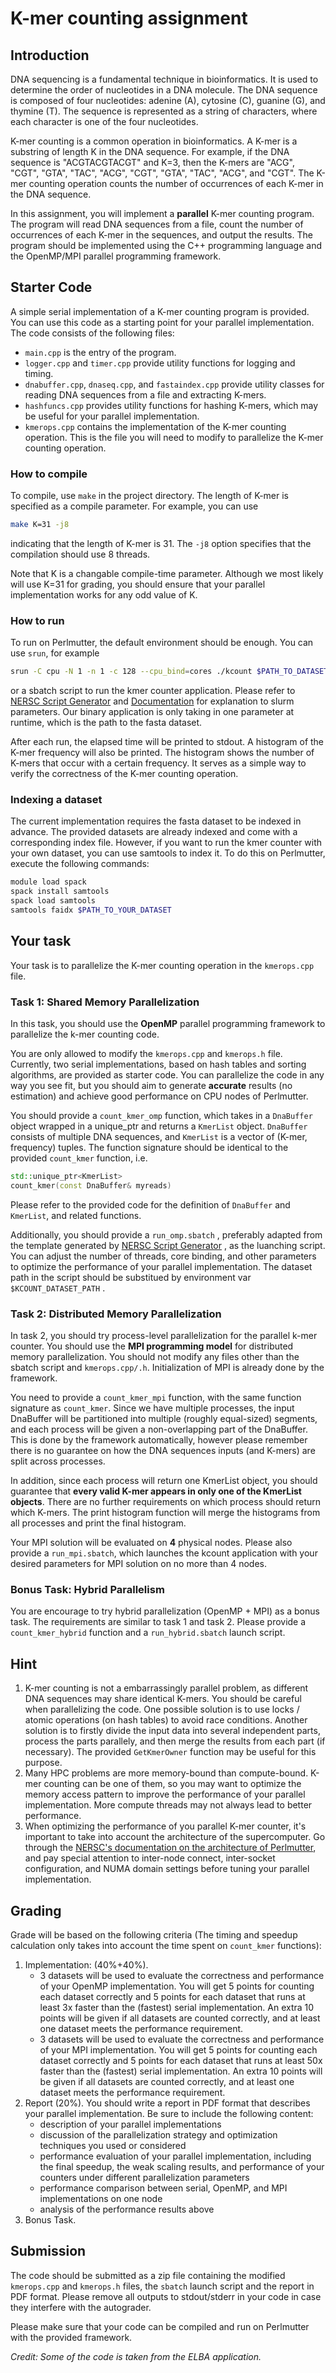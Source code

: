 # K-mer counting assignment



## Introduction

DNA sequencing is a fundamental technique in bioinformatics. It is used to determine the order of nucleotides in a DNA molecule. The DNA sequence is composed of four nucleotides: adenine (A), cytosine (C), guanine (G), and thymine (T). The sequence is represented as a string of characters, where each character is one of the four nucleotides.

K-mer counting is a common operation in bioinformatics. A K-mer is a substring of length K in the DNA sequence. For example, if the DNA sequence is "ACGTACGTACGT" and K=3, then the K-mers are "ACG", "CGT", "GTA", "TAC", "ACG", "CGT", "GTA", "TAC", "ACG", and "CGT". The K-mer counting operation counts the number of occurrences of each K-mer in the DNA sequence.

In this assignment, you will implement a **parallel** K-mer counting program. The program will read DNA sequences from a file, count the number of occurrences of each K-mer in the sequences, and output the results. The program should be implemented using the C++ programming language and the OpenMP/MPI parallel programming framework.




## Starter Code

A simple serial implementation of a K-mer counting program is provided. You can use this code as a starting point for your parallel implementation. The code consists of the following files:
- `main.cpp` is the entry of the program.
- `logger.cpp` and `timer.cpp` provide utility functions for logging and timing.
- `dnabuffer.cpp`, `dnaseq.cpp`, and `fastaindex.cpp` provide utility classes for reading DNA sequences from a file and extracting K-mers.
- `hashfuncs.cpp` provides utility functions for hashing K-mers, which may be useful for your parallel implementation.
- `kmerops.cpp` contains the implementation of the K-mer counting operation. This is the file you will need to modify to parallelize the K-mer counting operation.




### How to compile

To compile, use `make` in the project directory. The length of K-mer is specified as a compile parameter. For example, you can use

```sh
make K=31 -j8
```

indicating that the length of K-mer is 31. The `-j8` option specifies that the compilation should use 8 threads.

Note that K is a changable compile-time parameter. Although we most likely will use K=31 for grading, you should ensure that your parallel implementation works for any odd value of K.




### How to run

To run on Perlmutter, the default environment should be enough. You can use `srun`, for example
```sh
srun -C cpu -N 1 -n 1 -c 128 --cpu_bind=cores ./kcount $PATH_TO_DATASET
```
or a sbatch script to run the kmer counter application. Please refer to [NERSC Script Generator](https://my.nersc.gov/script_generator.php) and [Documentation](https://docs.nersc.gov/jobs/examples/) for explanation to slurm parameters. Our binary application is only taking in one parameter at runtime, which is the path to the fasta dataset.

After each run, the elapsed time will be printed to stdout. A histogram of the K-mer frequency will also be printed. The histogram shows the number of K-mers that occur with a certain frequency. It serves as a simple way to verify the correctness of the K-mer counting operation.




### Indexing a dataset

The current implementation requires the fasta dataset to be indexed in advance. The provided datasets are already indexed and come with a corresponding index file. However, if you want to run the kmer counter with your own dataset, you can use samtools to index it. To do this on Perlmutter, execute the following commands:

```sh
module load spack
spack install samtools
spack load samtools
samtools faidx $PATH_TO_YOUR_DATASET 
```



## Your task

Your task is to parallelize the K-mer counting operation in the `kmerops.cpp` file. 

### Task 1: Shared Memory Parallelization

In this task, you should use the **OpenMP** parallel programming framework to parallelize the k-mer counting code.

You are only allowed to modify the `kmerops.cpp` and `kmerops.h` file. Currently, two serial implementations, based on hash tables and sorting algorithms, are provided as starter code.  You can parallelize the code in any way you see fit, but you should aim to generate **accurate** results (no estimation) and achieve good performance on CPU nodes of Perlmutter.

You should provide a `count_kmer_omp` function, which takes in a `DnaBuffer` object wrapped in a unique_ptr and returns a `KmerList` object. `DnaBuffer` consists of multiple DNA sequences, and `KmerList` is a vector of (K-mer, frequency) tuples.  The function signature should be identical to the provided `count_kmer` function, i.e.

```cpp
std::unique_ptr<KmerList>
count_kmer(const DnaBuffer& myreads)
```
Please refer to the provided code for the definition of `DnaBuffer` and `KmerList`, and related functions.

Additionally, you should provide a `run_omp.sbatch` , preferably adapted from the template generated by [NERSC Script Generator](https://my.nersc.gov/script_generator.php) , as the luanching script. You can adjust the number of threads, core binding, and other parameters to optimize the performance of your parallel implementation. The dataset path in the script should be substitued by environment var `$KCOUNT_DATASET_PATH` .




### Task 2: Distributed Memory Parallelization

In task 2, you should try process-level parallelization for the parallel k-mer counter. You should use the **MPI programming model** for distributed memory parallelization.  You should not modify any files other than the sbatch script and `kmerops.cpp/.h`. Initialization of MPI is already done by the framework. 

You need to provide a `count_kmer_mpi` function, with the same function signature as `count_kmer`. Since we have multiple processes, the input DnaBuffer will be partitioned into multiple (roughly equal-sized) segments, and each process will be given a non-overlapping part of the DnaBuffer. This is done by the framework automatically, however please remember there is no guarantee on how the DNA sequences inputs (and K-mers) are split across processes. 

In addition, since each process will return one KmerList object, you should guarantee that **every valid K-mer appears in only one of the KmerList objects**. There are no further requirements on which process should return which K-mers. The print histogram function will merge the histograms from all processes and print the final histogram.

Your MPI solution will be evaluated on **4** physical nodes. Please also provide a `run_mpi.sbatch`, which launches the kcount application with your desired parameters for MPI solution on no more than 4 nodes.



### Bonus Task: Hybrid Parallelism

You are encourage to try hybrid parallelization (OpenMP + MPI) as a bonus task. The requirements are similar to task 1 and task 2. Please provide a `count_kmer_hybrid` function and a `run_hybrid.sbatch` launch script.




## Hint

1. K-mer counting is not a embarrassingly parallel problem, as different DNA sequences may share identical K-mers. You should be careful when parallelizing the code. One possible solution is to use locks / atomic operations (on hash tables) to avoid race conditions. Another solution is to firstly divide the input data into several independent parts, process the parts parallely, and then merge the results from each part (if necessary). The provided `GetKmerOwner` function may be useful for this purpose.
2. Many HPC problems are more memory-bound than compute-bound. K-mer counting can be one of them, so you may want to optimize the memory access pattern to improve the performance of your parallel implementation. More compute threads may not always lead to better performance.
3. When optimizing the performance of you parallel K-mer counter, it's important to take into account the architecture of the supercomputer. Go through the [NERSC's documentation on the architecture of Perlmutter](https://docs.nersc.gov/systems/perlmutter/architecture/), and pay special attention to inter-node connect, inter-socket configuration, and NUMA domain settings before tuning your parallel implementation.




## Grading

Grade will be based on the following criteria (The timing and speedup calculation only takes into account the time spent on `count_kmer` functions):

1. Implementation: (40%+40%). 
    - 3 datasets will be used to evaluate the correctness and performance of your OpenMP implementation. You will get 5 points for counting each dataset correctly and 5 points for each dataset that runs at least 3x faster than the (fastest) serial implementation. An extra 10 points will be given if all datasets are counted correctly, and at least one dataset meets the performance requirement.
    - 3 datasets will be used to evaluate the correctness and performance of your MPI implementation. You will get 5 points for counting each dataset correctly and 5 points for each dataset that runs at least 50x faster than the (fastest) serial implementation. An extra 10 points will be given if all datasets are counted correctly, and at least one dataset meets the performance requirement.
2. Report (20%). You should write a report in PDF format that describes your parallel implementation. Be sure to include the following content: 
    - description of your parallel implementations
    - discussion of the parallelization strategy and optimization techniques you used or considered
    - performance evaluation of your parallel implementation, including the final speedup, the weak scaling results, and performance of your counters under different parallelization parameters
    - performance comparison between serial, OpenMP, and MPI implementations on one node
    - analysis of the performance results above
3. Bonus Task. 



## Submission

The code should be submitted as a zip file containing the modified `kmerops.cpp` and `kmerops.h` files, the `sbatch` launch script and the report in PDF format. Please remove all outputs to stdout/stderr in your code in case they interfere with the autograder.

Please make sure that your code can be compiled and run on Perlmutter with the provided framework.





*Credit: Some of the code is taken from the ELBA application.*





